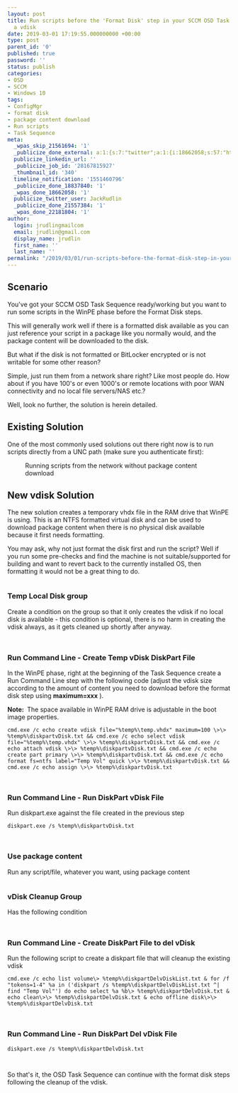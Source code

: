 ```yaml
---
layout: post
title: Run scripts before the 'Format Disk' step in your SCCM OSD Task Sequence using
  a vdisk
date: 2019-03-01 17:19:55.000000000 +00:00
type: post
parent_id: '0'
published: true
password: ''
status: publish
categories:
- OSD
- SCCM
- Windows 10
tags:
- ConfigMgr
- format disk
- package content download
- Run scripts
- Task Sequence
meta:
  _wpas_skip_21561694: '1'
  _publicize_done_external: a:1:{s:7:"twitter";a:1:{i:18662058;s:57:"https://twitter.com/JackRudlin/status/1101532538428973057";}}
  publicize_linkedin_url: ''
  _publicize_job_id: '28167815927'
  _thumbnail_id: '340'
  timeline_notification: '1551460796'
  _publicize_done_18837840: '1'
  _wpas_done_18662058: '1'
  publicize_twitter_user: JackRudlin
  _publicize_done_21557384: '1'
  _wpas_done_22181804: '1'
author:
  login: jrudlingmailcom
  email: jrudlin@gmail.com
  display_name: jrudlin
  first_name: ''
  last_name: ''
permalink: "/2019/03/01/run-scripts-before-the-format-disk-step-in-your-sccm-osd-task-sequence-using-a-vdisk/"
---
```

<!-- wp:heading -->

## Scenario

<!-- /wp:heading -->

<!-- wp:paragraph -->

You've got your SCCM OSD Task Sequence ready/working but you want to run some scripts in the WinPE phase before the Format Disk steps.

<!-- /wp:paragraph -->

<!-- wp:paragraph -->

This will generally work well if there is a formatted disk available as you can just reference your script in a package like you normally would, and the package content will be downloaded to the disk.

<!-- /wp:paragraph -->

<!-- wp:paragraph -->

But what if the disk is not formatted or BitLocker encrypted or is not writable for some other reason?

<!-- /wp:paragraph -->

<!-- wp:paragraph -->

Simple, just run them from a network share right? Like most people do. How about if you have 100's or even 1000's or remote locations with poor WAN connectivity and no local file servers/NAS etc.?

Well, look no further, the solution is herein detailed.

<!-- /wp:paragraph -->

<!-- wp:heading -->

## Existing Solution

<!-- /wp:heading -->

<!-- wp:paragraph -->

One of the most commonly used solutions out there right now is to run scripts directly from a UNC path (make sure you authenticate first):

<!-- /wp:paragraph -->

<!-- wp:image {"id":348} -->

<figure class="wp-block-image"><img src="%7B%7B%20site.baseurl%20%7D%7D/assets/images/sccm-run-scripts-from-unc.jpg" alt="" class="wp-image-348"><br>
<figcaption>Running scripts from the network without package content download</figcaption>
</figure>

<!-- /wp:image -->

<!-- wp:heading -->

## New vdisk Solution

<!-- /wp:heading -->

<!-- wp:paragraph -->

The new solution creates a temporary vhdx file in the RAM drive that WinPE is using. This is an NTFS formatted virtual disk and can be used to download package content when there is no physical disk available because it first needs formatting.

<!-- /wp:paragraph -->

<!-- wp:paragraph -->

You may ask, why not just format the disk first and run the script? Well if you run some pre-checks and find the machine is not suitable/supported for building and want to revert back to the currently installed OS, then formatting it would not be a great thing to do.

<!-- /wp:paragraph -->

<!-- wp:image {"id":340} -->

<figure class="wp-block-image"><img src="%7B%7B%20site.baseurl%20%7D%7D/assets/images/all-steps.jpg" alt="" class="wp-image-340"></figure>

<!-- /wp:image -->

<!-- wp:heading {"level":3} -->

### Temp Local Disk group

<!-- /wp:heading -->

<!-- wp:paragraph -->

Create a condition on the group so that it only creates the vdisk if no local disk is available - this condition is optional, there is no harm in creating the vdisk always, as it gets cleaned up shortly after anyway.

<!-- /wp:paragraph -->

<!-- wp:image {"id":345} -->

<figure class="wp-block-image"><img src="%7B%7B%20site.baseurl%20%7D%7D/assets/images/temp-local-disk-group.jpg" alt="" class="wp-image-345"></figure>

<!-- /wp:image -->

<!-- wp:image {"id":344} -->

<figure class="wp-block-image"><img src="%7B%7B%20site.baseurl%20%7D%7D/assets/images/temp-local-disk-group2.jpg" alt="" class="wp-image-344"></figure>

<!-- /wp:image -->

<!-- wp:heading {"level":3} -->

### Run Command Line - Create Temp vDisk DiskPart File

<!-- /wp:heading -->

<!-- wp:paragraph -->

In the WinPE phase, right at the beginning of the Task Sequence create a Run Command Line step with the following code (adjust the vdisk size according to the amount of content you need to download before the format disk step using **maximum=xxx** ).

**Note:&nbsp;** The&nbsp;space available in WinPE RAM drive is adjustable in the boot image properties.

<!-- /wp:paragraph -->

<!-- wp:preformatted -->

```
cmd.exe /c echo create vdisk file="%temp%\temp.vhdx" maximum=100 \>\> %temp%\diskpartvDisk.txt && cmd.exe /c echo select vdisk file="%temp%\temp.vhdx" \>\> %temp%\diskpartvDisk.txt && cmd.exe /c echo attach vdisk \>\> %temp%\diskpartvDisk.txt && cmd.exe /c echo create part primary \>\> %temp%\diskpartvDisk.txt && cmd.exe /c echo format fs=ntfs label="Temp Vol" quick \>\> %temp%\diskpartvDisk.txt && cmd.exe /c echo assign \>\> %temp%\diskpartvDisk.txt
```

<!-- /wp:preformatted -->

<!-- wp:image {"id":347} -->

<figure class="wp-block-image"><img src="%7B%7B%20site.baseurl%20%7D%7D/assets/images/diskpart-cmds.jpg" alt="" class="wp-image-347"></figure>

<!-- /wp:image -->

<!-- wp:image {"id":346} -->

<figure class="wp-block-image"><img src="%7B%7B%20site.baseurl%20%7D%7D/assets/images/diskpart-cmds2.jpg" alt="" class="wp-image-346"></figure>

<!-- /wp:image -->

<!-- wp:heading {"level":3} -->

### Run Command Line - Run DiskPart vDisk File

<!-- /wp:heading -->

<!-- wp:paragraph -->

Run diskpart.exe against the file created in the previous step

<!-- /wp:paragraph -->

<!-- wp:preformatted -->

```
diskpart.exe /s %temp%\diskpartvDisk.txt
```

<!-- /wp:preformatted -->

<!-- wp:image {"id":343} -->

<figure class="wp-block-image"><img src="%7B%7B%20site.baseurl%20%7D%7D/assets/images/run-diskpart.jpg" alt="" class="wp-image-343"></figure>

<!-- /wp:image -->

<!-- wp:image {"id":342} -->

<figure class="wp-block-image"><img src="%7B%7B%20site.baseurl%20%7D%7D/assets/images/run-diskpart2.jpg" alt="" class="wp-image-342"></figure>

<!-- /wp:image -->

<!-- wp:heading {"level":3} -->

### Use package content

<!-- /wp:heading -->

<!-- wp:paragraph -->

Run any script/file, whatever you want, using package content

<!-- /wp:paragraph -->

<!-- wp:image {"id":341} -->

<figure class="wp-block-image"><img src="%7B%7B%20site.baseurl%20%7D%7D/assets/images/ui-prompt-package.jpg" alt="" class="wp-image-341"></figure>

<!-- /wp:image -->

<!-- wp:heading {"level":3} -->

### vDisk Cleanup Group

<!-- /wp:heading -->

<!-- wp:paragraph -->

Has the following condition

<!-- /wp:paragraph -->

<!-- wp:image {"id":339} -->

<figure class="wp-block-image"><img src="%7B%7B%20site.baseurl%20%7D%7D/assets/images/cleanup-group.jpg" alt="" class="wp-image-339"></figure>

<!-- /wp:image -->

<!-- wp:image {"id":338} -->

<figure class="wp-block-image"><img src="%7B%7B%20site.baseurl%20%7D%7D/assets/images/cleanup-group2.jpg" alt="" class="wp-image-338"></figure>

<!-- /wp:image -->

<!-- wp:heading {"level":3} -->

### Run Command Line - Create DiskPart File to del vDisk

<!-- /wp:heading -->

<!-- wp:paragraph -->

Run the following script to create a diskpart file that will cleanup the existing vdisk

<!-- /wp:paragraph -->

<!-- wp:preformatted -->

```
cmd.exe /c echo list volume\> %temp%\diskpartDelvDiskList.txt & for /f "tokens=1-4" %a in ('diskpart /s %temp%\diskpartDelvDiskList.txt ^| find "Temp Vol"') do echo select %a %b\> %temp%\diskpartDelvDisk.txt & echo clean\>\> %temp%\diskpartDelvDisk.txt & echo offline disk\>\> %temp%\diskpartDelvDisk.txt
```

<!-- /wp:preformatted -->

<!-- wp:image {"id":337} -->

<figure class="wp-block-image"><img src="%7B%7B%20site.baseurl%20%7D%7D/assets/images/cleanup-diskpart-cmds.jpg" alt="" class="wp-image-337"></figure>

<!-- /wp:image -->

<!-- wp:image {"id":336} -->

<figure class="wp-block-image"><img src="%7B%7B%20site.baseurl%20%7D%7D/assets/images/cleanup-diskpart-cmds2.jpg" alt="" class="wp-image-336"></figure>

<!-- /wp:image -->

<!-- wp:heading {"level":3} -->

### Run Command Line - Run DiskPart Del vDisk File

<!-- /wp:heading -->

<!-- wp:preformatted -->

```
diskpart.exe /s %temp%\diskpartDelvDisk.txt
```

<!-- /wp:preformatted -->

<!-- wp:image {"id":350} -->

<figure class="wp-block-image"><img src="%7B%7B%20site.baseurl%20%7D%7D/assets/images/cleanup-diskpart.jpg" alt="" class="wp-image-350"></figure>

<!-- /wp:image -->

<!-- wp:image {"id":349} -->

<figure class="wp-block-image"><img src="%7B%7B%20site.baseurl%20%7D%7D/assets/images/cleanup-diskpart2.jpg" alt="" class="wp-image-349"></figure>

<!-- /wp:image -->

<!-- wp:paragraph -->

So that's it, the OSD Task Sequence can continue with the format disk steps following the cleanup of the vdisk.

<!-- /wp:paragraph -->

